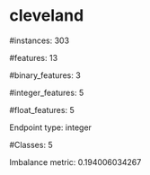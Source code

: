 # cleveland

#instances: 303

#features: 13

  #binary_features: 3

  #integer_features: 5

  #float_features: 5

Endpoint type: integer

#Classes: 5

Imbalance metric: 0.194006034267

